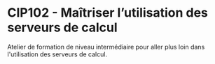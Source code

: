 # CIP102 - Maîtriser l’utilisation des serveurs de calcul
Atelier de formation de niveau intermédiaire pour aller plus loin dans l'utilisation des serveurs de calcul.
